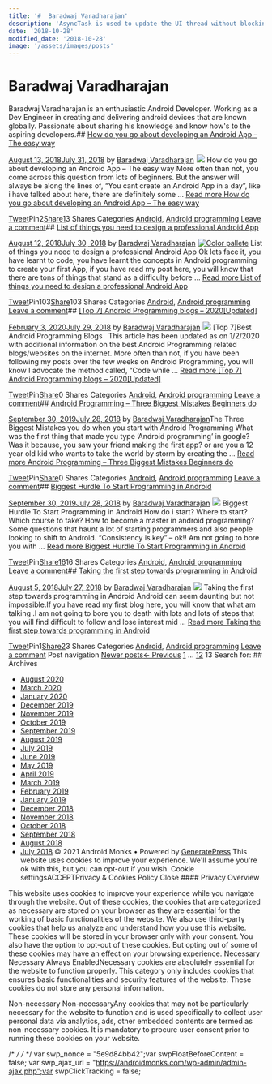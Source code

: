 ```yaml
---
title: '#  Baradwaj Varadharajan'
description: 'AsyncTask is used to update the UI thread without blocking it. In this tutorial we update the Progressbar in the background using a AsyncTask.'
date: '2018-10-28'
modified_date: '2018-10-28'
image: '/assets/images/posts'
---
```

#  Baradwaj Varadharajan

Baradwaj Varadharajan is an enthusiastic Android Developer. Working as a Dev Engineer in creating and delivering android devices that are known globally. Passionate about sharing his knowledge and know how's to the aspiring developers.## [How do you go about developing an Android App – The easy way](https://androidmonks.com/developing-android-app-easy-way/)

 [August 13, 2018July 31, 2018](https://androidmonks.com/developing-android-app-easy-way/ "9:22 am") by [Baradwaj Varadharajan](https://androidmonks.com/author/admin/ "View all posts by Baradwaj Varadharajan")  [![](data:image/gif;base64,R0lGODlhAQABAIAAAAAAAP///yH5BAEAAAAALAAAAAABAAEAAAIBRAA7)![](https://androidmonks.com/wp-content/uploads/2018/07/Screen-2BShot-2B2018-07-30-2Bat-2B9.15.11-2BPM.png)](https://androidmonks.com/developing-android-app-easy-way/) How do you go about developing an Android App – The easy way More often than not, you come across this question from lots of beginners. But the answer will always be along the lines of, “You cant create an Android App in a day”, like i have talked about here, there are definitely some … [Read more How do you go about developing an Android App – The easy way](https://androidmonks.com/developing-android-app-easy-way/ "How do you go about developing an Android App – The easy way")

[Tweet](https://twitter.com/intent/tweet?text=How+do+you+go+about+developing+an+Android+App+-+The+easy+way&url=https%3A%2F%2Fandroidmonks.com%2Fdeveloping-android-app-easy-way%2F)Pin2[Share1](https://www.facebook.com/share.php?u=https%3A%2F%2Fandroidmonks.com%2Fdeveloping-android-app-easy-way%2F)3 Shares Categories [Android](https://androidmonks.com/category/android/), [Android programming](https://androidmonks.com/category/android-programming/) [Leave a comment](https://androidmonks.com/developing-android-app-easy-way/#respond)## [List of things you need to design a professional Android App](https://androidmonks.com/things-you-need-to-design-professional-android-app/)

 [August 12, 2018July 30, 2018](https://androidmonks.com/things-you-need-to-design-professional-android-app/ "1:26 pm") by [Baradwaj Varadharajan](https://androidmonks.com/author/admin/ "View all posts by Baradwaj Varadharajan")  [![Color pallete](data:image/gif;base64,R0lGODlhAQABAIAAAAAAAP///yH5BAEAAAAALAAAAAABAAEAAAIBRAA7)![Color pallete](https://androidmonks.com/wp-content/uploads/2018/07/pexels-photo-459799.jpeg)](https://androidmonks.com/things-you-need-to-design-professional-android-app/) List of things you need to design a professional Android App Ok lets face it, you have learnt to code, you have learnt the concepts in Android programming to create your first App, if you have read my post here, you will know that there are tons of things that stand as a difficulty before … [Read more List of things you need to design a professional Android App](https://androidmonks.com/things-you-need-to-design-professional-android-app/ "List of things you need to design a professional Android App")

[Tweet](https://twitter.com/intent/tweet?text=List+of+things+you+need+to+design+a+professional+Android+App&url=https%3A%2F%2Fandroidmonks.com%2Fthings-you-need-to-design-professional-android-app%2F)Pin103[Share](https://www.facebook.com/share.php?u=https%3A%2F%2Fandroidmonks.com%2Fthings-you-need-to-design-professional-android-app%2F)103 Shares Categories [Android](https://androidmonks.com/category/android/), [Android programming](https://androidmonks.com/category/android-programming/) [Leave a comment](https://androidmonks.com/things-you-need-to-design-professional-android-app/#respond)## [[Top 7] Android Programming blogs – 2020[Updated]](https://androidmonks.com/learn-android-programming-blogs/)

 [February 3, 2020July 29, 2018](https://androidmonks.com/learn-android-programming-blogs/ "5:24 am") by [Baradwaj Varadharajan](https://androidmonks.com/author/admin/ "View all posts by Baradwaj Varadharajan")  [![](data:image/gif;base64,R0lGODlhAQABAIAAAAAAAP///yH5BAEAAAAALAAAAAABAAEAAAIBRAA7)![](https://androidmonks.com/wp-content/uploads/2018/07/pexels-photo-577585.jpeg)](https://androidmonks.com/learn-android-programming-blogs/) [Top 7]Best Android Programming Blogs   This article has been updated as on 1/2/2020 with additional information on the best Android Programming related blogs/websites on the internet. More often than not, if you have been following my posts over the few weeks on Android Programming, you will know I advocate the method called, “Code while … [Read more [Top 7] Android Programming blogs – 2020[Updated]](https://androidmonks.com/learn-android-programming-blogs/ "[Top 7] Android Programming blogs – 2020[Updated]")

[Tweet](https://twitter.com/intent/tweet?text=%5BTop+7%5D+Android+Programming+blogs+-+2020%5BUpdated%5D&url=https%3A%2F%2Fandroidmonks.com%2Flearn-android-programming-blogs%2F)Pin[Share](https://www.facebook.com/share.php?u=https%3A%2F%2Fandroidmonks.com%2Flearn-android-programming-blogs%2F)0 Shares Categories [Android](https://androidmonks.com/category/android/), [Android programming](https://androidmonks.com/category/android-programming/) [Leave a comment](https://androidmonks.com/learn-android-programming-blogs/#respond)## [Android Programming – Three Biggest Mistakes Beginners do](https://androidmonks.com/three-biggest-mistakes-beginners-do-with-android-programming/)

 [September 30, 2019July 28, 2018](https://androidmonks.com/three-biggest-mistakes-beginners-do-with-android-programming/ "9:54 am") by [Baradwaj Varadharajan](https://androidmonks.com/author/admin/ "View all posts by Baradwaj Varadharajan")The Three Biggest Mistakes you do when you start with Android Programming What was the first thing that made you type ‘Android programming’ in google? Was it because, you saw your friend making the first app? or are you a 12 year old kid who wants to take the world by storm by creating the … [Read more Android Programming – Three Biggest Mistakes Beginners do](https://androidmonks.com/three-biggest-mistakes-beginners-do-with-android-programming/ "Android Programming – Three Biggest Mistakes Beginners do")

[Tweet](https://twitter.com/intent/tweet?text=Android+Programming+-+Three+Biggest+Mistakes+Beginners+do&url=https%3A%2F%2Fandroidmonks.com%2Fthree-biggest-mistakes-beginners-do-with-android-programming%2F)Pin[Share](https://www.facebook.com/share.php?u=https%3A%2F%2Fandroidmonks.com%2Fthree-biggest-mistakes-beginners-do-with-android-programming%2F)0 Shares Categories [Android](https://androidmonks.com/category/android/), [Android programming](https://androidmonks.com/category/android-programming/) [Leave a comment](https://androidmonks.com/three-biggest-mistakes-beginners-do-with-android-programming/#respond)## [Biggest Hurdle To Start Programming in Android](https://androidmonks.com/biggest-hurdle-to-start-programming-in-android/)

 [September 30, 2019July 28, 2018](https://androidmonks.com/biggest-hurdle-to-start-programming-in-android/ "3:19 am") by [Baradwaj Varadharajan](https://androidmonks.com/author/admin/ "View all posts by Baradwaj Varadharajan")  [![](data:image/gif;base64,R0lGODlhAQABAIAAAAAAAP///yH5BAEAAAAALAAAAAABAAEAAAIBRAA7)![](https://androidmonks.com/wp-content/uploads/2018/07/2000px-DO-TALK-READ-WRITE.svg_.png)](https://androidmonks.com/biggest-hurdle-to-start-programming-in-android/) Biggest Hurdle To Start Programming in Android How do i start? Where to start? Which course to take? How to become a master in android programming? Some questions that haunt a lot of starting programmers and also people looking to shift to Android. “Consistency is key” – ok!! Am not going to bore you with … [Read more Biggest Hurdle To Start Programming in Android](https://androidmonks.com/biggest-hurdle-to-start-programming-in-android/ "Biggest Hurdle To Start Programming in Android")

[Tweet](https://twitter.com/intent/tweet?text=Biggest+Hurdle+To+Start+Programming+in+Android&url=https%3A%2F%2Fandroidmonks.com%2Fbiggest-hurdle-to-start-programming-in-android%2F)Pin[Share16](https://www.facebook.com/share.php?u=https%3A%2F%2Fandroidmonks.com%2Fbiggest-hurdle-to-start-programming-in-android%2F)16 Shares Categories [Android](https://androidmonks.com/category/android/), [Android programming](https://androidmonks.com/category/android-programming/) [Leave a comment](https://androidmonks.com/biggest-hurdle-to-start-programming-in-android/#respond)## [Taking the first step towards programming in Android](https://androidmonks.com/taking-the-first-step-towards-programming-in-android/)

 [August 5, 2018July 27, 2018](https://androidmonks.com/taking-the-first-step-towards-programming-in-android/ "11:34 am") by [Baradwaj Varadharajan](https://androidmonks.com/author/admin/ "View all posts by Baradwaj Varadharajan")  [![](data:image/gif;base64,R0lGODlhAQABAIAAAAAAAP///yH5BAEAAAAALAAAAAABAAEAAAIBRAA7)![](https://androidmonks.com/wp-content/uploads/2018/07/android-logo.jpg)](https://androidmonks.com/taking-the-first-step-towards-programming-in-android/) Taking the first step towards programming in Android Android can seem daunting but not impossible.If you have read my first blog here, you will know that what am talking .I am not going to bore you to death with lots and lots of steps that you will find difficult to follow and lose interest mid … [Read more Taking the first step towards programming in Android](https://androidmonks.com/taking-the-first-step-towards-programming-in-android/ "Taking the first step towards programming in Android")

[Tweet](https://twitter.com/intent/tweet?text=Taking+the+first+step+towards+programming+in+Android&url=https%3A%2F%2Fandroidmonks.com%2Ftaking-the-first-step-towards-programming-in-android%2F)Pin1[Share2](https://www.facebook.com/share.php?u=https%3A%2F%2Fandroidmonks.com%2Ftaking-the-first-step-towards-programming-in-android%2F)3 Shares Categories [Android](https://androidmonks.com/category/android/), [Android programming](https://androidmonks.com/category/android-programming/) [Leave a comment](https://androidmonks.com/taking-the-first-step-towards-programming-in-android/#respond) Post navigation [Newer posts](https://androidmonks.com/author/admin/page/12/)[← Previous](https://androidmonks.com/author/admin/page/12/) [1](https://androidmonks.com/author/admin/) … [12](https://androidmonks.com/author/admin/page/12/) 13  Search for:   ## Archives

* [August 2020](https://androidmonks.com/2020/08/)
* [March 2020](https://androidmonks.com/2020/03/)
* [January 2020](https://androidmonks.com/2020/01/)
* [December 2019](https://androidmonks.com/2019/12/)
* [November 2019](https://androidmonks.com/2019/11/)
* [October 2019](https://androidmonks.com/2019/10/)
* [September 2019](https://androidmonks.com/2019/09/)
* [August 2019](https://androidmonks.com/2019/08/)
* [July 2019](https://androidmonks.com/2019/07/)
* [June 2019](https://androidmonks.com/2019/06/)
* [May 2019](https://androidmonks.com/2019/05/)
* [April 2019](https://androidmonks.com/2019/04/)
* [March 2019](https://androidmonks.com/2019/03/)
* [February 2019](https://androidmonks.com/2019/02/)
* [January 2019](https://androidmonks.com/2019/01/)
* [December 2018](https://androidmonks.com/2018/12/)
* [November 2018](https://androidmonks.com/2018/11/)
* [October 2018](https://androidmonks.com/2018/10/)
* [September 2018](https://androidmonks.com/2018/09/)
* [August 2018](https://androidmonks.com/2018/08/)
* [July 2018](https://androidmonks.com/2018/07/)
 © 2021 Android Monks • Powered by [GeneratePress](https://generatepress.com) This website uses cookies to improve your experience. We'll assume you're ok with this, but you can opt-out if you wish. Cookie settingsACCEPTPrivacy & Cookies Policy   Close #### Privacy Overview

This website uses cookies to improve your experience while you navigate through the website. Out of these cookies, the cookies that are categorized as necessary are stored on your browser as they are essential for the working of basic functionalities of the website. We also use third-party cookies that help us analyze and understand how you use this website. These cookies will be stored in your browser only with your consent. You also have the option to opt-out of these cookies. But opting out of some of these cookies may have an effect on your browsing experience.  Necessary  Necessary Always EnabledNecessary cookies are absolutely essential for the website to function properly. This category only includes cookies that ensures basic functionalities and security features of the website. These cookies do not store any personal information.

 Non-necessary  Non-necessaryAny cookies that may not be particularly necessary for the website to function and is used specifically to collect user personal data via analytics, ads, other embedded contents are termed as non-necessary cookies. It is mandatory to procure user consent prior to running these cookies on your website.

  /* <![CDATA[ */
var tocplus = {"visibility\_show":"show","visibility\_hide":"hide","width":"Auto"};
/* ]]> */  /* <![CDATA[ */
var socialWarfare = {"addons":[],"post\_id":"50","variables":{"emphasizeIcons":false,"powered\_by\_toggle":false,"affiliate\_link":"https:\/\/warfareplugins.com"},"floatBeforeContent":""};
/* ]]> */       var swp\_nonce = "5e9d84bb42";var swpFloatBeforeContent = false; var swp\_ajax\_url = "https://androidmonks.com/wp-admin/admin-ajax.php";var swpClickTracking = false; 